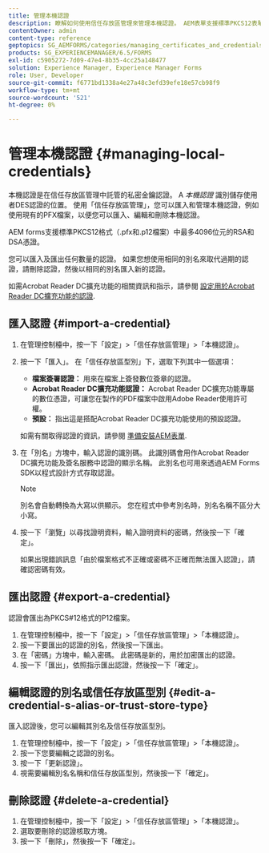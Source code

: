 ```yaml
---
title: 管理本機認證
description: 瞭解如何使用信任存放區管理來管理本機認證。 AEM表單支援標準PKCS12表單中的RSA和DSA憑證。
contentOwner: admin
content-type: reference
geptopics: SG_AEMFORMS/categories/managing_certificates_and_credentials
products: SG_EXPERIENCEMANAGER/6.5/FORMS
exl-id: c5905272-7d09-47e4-8b35-4cc25a148477
solution: Experience Manager, Experience Manager Forms
role: User, Developer
source-git-commit: f6771bd1338a4e27a48c3efd39efe18e57cb98f9
workflow-type: tm+mt
source-wordcount: '521'
ht-degree: 0%

---
```


# 管理本機認證 {#managing-local-credentials}

本機認證是在信任存放區管理中託管的私密金鑰認證。 A *本機認證* 識別儲存使用者DES認證的位置。 使用「信任存放區管理」，您可以匯入和管理本機認證，例如使用現有的PFX檔案，以便您可以匯入、編輯和刪除本機認證。

AEM forms支援標準PKCS12格式（.pfx和.p12檔案）中最多4096位元的RSA和DSA憑證。

您可以匯入及匯出任何數量的認證。 如果您想使用相同的別名來取代過期的認證，請刪除認證，然後以相同的別名匯入新的認證。

如需Acrobat Reader DC擴充功能的相關資訊和指示，請參閱 [設定用於Acrobat Reader DC擴充功能的認證](/help/forms/using/admin-help/configuring-credentials-acrobat-reader-dc.md#configuring-credentials-for-use-with-acrobat-reader-dc-extensions).

## 匯入認證 {#import-a-credential}

1. 在管理控制檯中，按一下「設定」>「信任存放區管理」>「本機認證」。
1. 按一下「匯入」。 在「信任存放區型別」下，選取下列其中一個選項：

   * **檔案簽署認證：** 用來在檔案上簽發數位簽章的認證。
   * **Acrobat Reader DC擴充功能認證：** Acrobat Reader DC擴充功能專屬的數位憑證，可讓您在製作的PDF檔案中啟用Adobe Reader使用許可權。
   * **預設：** 指出這是搭配Acrobat Reader DC擴充功能使用的預設認證。

   如需有關取得認證的資訊，請參閱 [準備安裝AEM表單](https://helpx.adobe.com/pdf/aem-forms/6-3/prepare-install-single-server.pdf).

1. 在「別名」方塊中，輸入認證的識別碼。 此識別碼會用作Acrobat Reader DC擴充功能及簽名服務中認證的顯示名稱。 此別名也可用來透過AEM Forms SDK以程式設計方式存取認證。

   >[!NOTE]
   >
   >別名會自動轉換為大寫以供顯示。 您在程式中參考別名時，別名名稱不區分大小寫。

1. 按一下「瀏覽」以尋找證明資料，輸入證明資料的密碼，然後按一下「確定」。

   如果出現錯誤訊息「由於檔案格式不正確或密碼不正確而無法匯入認證」，請確認密碼有效。

## 匯出認證 {#export-a-credential}

認證會匯出為PKCS#12格式的P12檔案。

1. 在管理控制檯中，按一下「設定」>「信任存放區管理」>「本機認證」。
1. 按一下要匯出的認證的別名，然後按一下匯出。
1. 在「密碼」方塊中，輸入密碼。 此密碼是新的，用於加密匯出的認證。
1. 按一下「匯出」，依照指示匯出認證，然後按一下「確定」。

## 編輯認證的別名或信任存放區型別 {#edit-a-credential-s-alias-or-trust-store-type}

匯入認證後，您可以編輯其別名及信任存放區型別。

1. 在管理控制檯中，按一下「設定」>「信任存放區管理」>「本機認證」。
1. 按一下您要編輯之認證的別名。
1. 按一下「更新認證」。
1. 視需要編輯別名名稱和信任存放區型別，然後按一下「確定」。

## 刪除認證 {#delete-a-credential}

1. 在管理控制檯中，按一下「設定」>「信任存放區管理」>「本機認證」。
1. 選取要刪除的認證核取方塊。
1. 按一下「刪除」，然後按一下「確定」。
